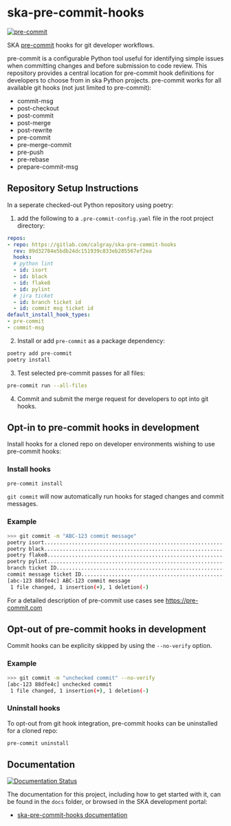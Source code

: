 # ska-pre-commit-hooks

[![pre-commit](https://img.shields.io/badge/pre--commit-enabled-brightgreen?logo=pre-commit)](https://github.com/pre-commit/pre-commit)

SKA [pre-commit](https://pre-commit.com/) hooks for git developer workflows.

pre-commit is a configurable Python tool useful for identifying simple issues when committing changes and before submission to code review. This repository provides a central location for pre-commit hook definitions for developers to choose from in ska Python projects. pre-commit works for all available git hooks (not just limited to pre-commit):
* commit-msg
* post-checkout
* post-commit
* post-merge
* post-rewrite
* pre-commit
* pre-merge-commit
* pre-push
* pre-rebase
* prepare-commit-msg

## Repository Setup Instructions

In a seperate checked-out Python repository using poetry:

1. add the following to a `.pre-commit-config.yaml` file in the root project directory:

```yaml
repos:
- repo: https://gitlab.com/calgray/ska-pre-commit-hooks
  rev: 89d32784e5bdb24dc151939c833eb285567ef2ea
  hooks:
  # python lint
  - id: isort
  - id: black
  - id: flake8
  - id: pylint
  # jira ticket
  - id: branch ticket id
  - id: commit msg ticket id
default_install_hook_types:
- pre-commit
- commit-msg
```

2. Install or add `pre-commit` as a package dependency:

```bash
poetry add pre-commit
poetry install
```

3. Test selected pre-commit passes for all files:

```bash
pre-commit run --all-files
```

4. Commit and submit the merge request for developers to opt into git hooks.

## Opt-in to pre-commit hooks in development

Install hooks for a cloned repo on developer environments wishing to use pre-commit hooks:

### Install hooks

```bash
pre-commit install
```

`git commit` will now automatically run hooks for staged changes and commit messages.

### Example

```sh
>>> git commit -m "ABC-123 commit message"
poetry isort.............................................................Passed
poetry black.............................................................Passed
poetry flake8............................................................Passed
poetry pylint............................................................Passed
branch ticket ID.........................................................Passed
commit message ticket ID.................................................Passed
[abc-123 88dfe4c] ABC-123 commit message
 1 file changed, 1 insertion(+), 1 deletion(-)
```

For a detailed description of pre-commit use cases see https://pre-commit.com

## Opt-out of pre-commit hooks in development

Commit hooks can be explicity skipped by using the `--no-verify` option.

### Example

```sh
>>> git commit -m "unchecked commit" --no-verify
[abc-123 88dfe4c] unchecked commit
 1 file changed, 1 insertion(+), 1 deletion(-)
```
### Uninstall hooks

To opt-out from git hook integration, pre-commit hooks can be uninstalled for a cloned repo:

```bash
pre-commit uninstall
```

## Documentation

[![Documentation Status](https://readthedocs.org/projects/ska-telescope-ska-pre-commit-hooks/badge/?version=latest)](https://developer.skao.int/projects/ska-pre-commit-hooks/en/latest/?badge=latest)

The documentation for this project, including how to get started with it, can be found in the `docs` folder, or browsed in the SKA development portal:

* [ska-pre-commit-hooks documentation](https://developer.skatelescope.org/projects/ska-pre-commit-hooks/en/latest/index.html "SKA Developer Portal: ska-pre-commit-hooks documentation")

